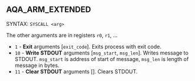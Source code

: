 ## AQA_ARM_EXTENDED
SYNTAX: `SYSCALL <arg>`

The other arguments are in registers `r0`, `r1`, ...

- `1`  - **Exit** arguments [`exit_code`]. Exits process with exit code.
- `10` - **Write STDOUT**  arguments [`msg_start`, `msg_len`]. Writes message to STDOUT. `msg_start` is address of start of message, `msg_len` is length of message in bytes.
- `11` - **Clear STDOUT**  arguments []. Clears STDOUT.